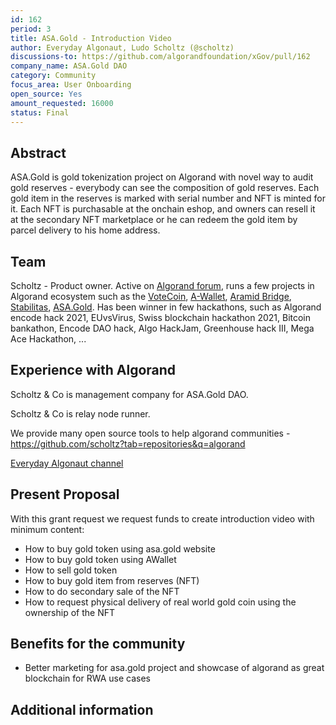 ```yaml
---
id: 162
period: 3
title: ASA.Gold - Introduction Video
author: Everyday Algonaut, Ludo Scholtz (@scholtz)
discussions-to: https://github.com/algorandfoundation/xGov/pull/162
company_name: ASA.Gold DAO
category: Community
focus_area: User Onboarding
open_source: Yes
amount_requested: 16000
status: Final
---
```


## Abstract
ASA.Gold is gold tokenization project on Algorand with novel way to audit gold reserves - everybody can see the composition of gold reserves. Each gold item in the reserves is marked with serial number and NFT is minted for it. Each NFT is purchasable at the onchain eshop, and owners can resell it at the secondary NFT marketplace or he can redeem the gold item by parcel delivery to his home address.

## Team
Scholtz - Product owner. Active on <a href="https://forum.algorand.org/u/scholtz/summary">Algorand forum</a>, runs a few projects in Algorand ecosystem such as the <a href="https://www.vote-coin.com">VoteCoin</a>, <a href="https://www.a-wallet.net">A-Wallet</a>, <a href="https://aramid.finance">Aramid Bridge</a>, <a href="https://stabilitas.finance">Stabilitas</a>, <a href="https://www.asa.gold">ASA.Gold</a>. Has been winner in few hackathons, such as Algorand encode hack 2021, EUvsVirus, Swiss blockchain hackathon 2021, Bitcoin bankathon, Encode DAO hack, Algo HackJam, Greenhouse hack III, Mega Ace Hackathon, ...

## Experience with Algorand
Scholtz & Co is management company for ASA.Gold DAO.

Scholtz & Co is relay node runner.

We provide many open source tools to help algorand communities - https://github.com/scholtz?tab=repositories&q=algorand

<a href="https://youtube.com/@EverydayAlgonaut">Everyday Algonaut channel</a>

## Present Proposal
With this grant request we request funds to create introduction video with minimum content:

- How to buy gold token using asa.gold website
- How to buy gold token using AWallet
- How to sell gold token
- How to buy gold item from reserves (NFT)
- How to do secondary sale of the NFT
- How to request physical delivery of real world gold coin using the ownership of the NFT

## Benefits for the community

- Better marketing for asa.gold project and showcase of algorand as great blockchain for RWA use cases

## Additional information

